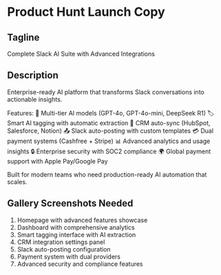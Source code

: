 # Product Hunt Launch Copy

## Tagline
Complete Slack AI Suite with Advanced Integrations

## Description
Enterprise-ready AI platform that transforms Slack conversations into actionable insights. 

Features:
🤖 Multi-tier AI models (GPT-4o, GPT-4o-mini, DeepSeek R1)
🏷️ Smart AI tagging with automatic extraction
🔄 CRM auto-sync (HubSpot, Salesforce, Notion)
📤 Slack auto-posting with custom templates
💳 Dual payment systems (Cashfree + Stripe)
📊 Advanced analytics and usage insights
🔒 Enterprise security with SOC2 compliance
🌍 Global payment support with Apple Pay/Google Pay

Built for modern teams who need production-ready AI automation that scales.

## Gallery Screenshots Needed
1. Homepage with advanced features showcase
2. Dashboard with comprehensive analytics
3. Smart tagging interface with AI extraction
4. CRM integration settings panel
5. Slack auto-posting configuration
6. Payment system with dual providers
7. Advanced security and compliance features
